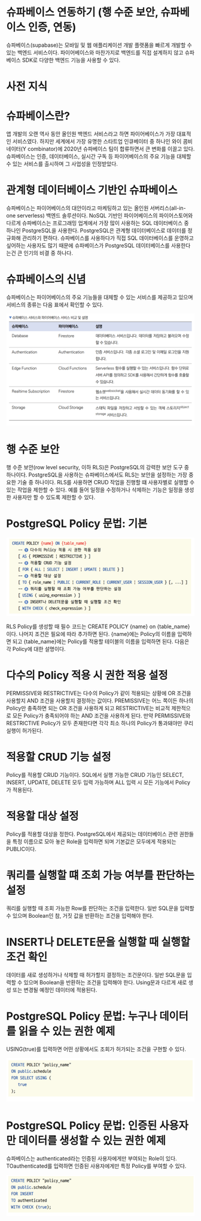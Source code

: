 # **슈파베이스 연동하기 (행 수준 보안, 슈파베이스 인증, 연동)**  
슈파베이스(supabase)는 모바일 및 웹 애플리케이션 개발 플랫폼을 빠르게 개발할 수 있는 백엔드 서비스이다. 파이어베이스와 
마찬가지로 백엔드를 직접 설계하지 않고 슈파베이스 SDK로 다양한 백엔드 기능을 사용할 수 있다.  
  
# **사전 지식**  
# **슈파베이스란?**  
앱 개발의 오랜 역사 동안 올인원 백엔드 서비스라고 하면 파이어베이스가 가장 대표적인 서비스였다. 하지만 세계에서 가장 
유명한 스타트업 인큐베이터 중 하나인 와이 콤비네이터(Y combinator)에 2020년 슈파베이스 팀이 합류하면서 큰 변화를 
이끌고 있다. 슈파베이스는 인증, 데이터베이스, 실시간 구독 등 파이어베이스의 주요 기능을 대체할 수 있는 서비스를 출시하며 
그 사업성을 인정받았다.  
  
# **관계형 데이터베이스 기반인 슈파베이스**  
슈파베이스는 파이어베이스의 대안이라고 마케팅하고 있는 올인원 서버리스(all-in-one serverless) 백엔드 솔루션이다. 
NoSQL 기반인 파이어베이스의 파이어스토어와 다르게 슈파베이스는 프로그래밍 업계에서 가장 많이 사용하는 SQL 데이터베이스 
중 하나인 PostgreSQL을 사용한다. PostgreSQL은 관계형 데이터베이스로 데이터를 정규화해 관리하기 편하다. 슈파베이스를 
사용하다가 직접 SQL 데이터베이스를 운영하고 싶어하는 사용자도 많기 때문에 슈파베이스가 PostgreSQL 데이터베이스를 
사용한다는건 큰 인기의 비결 중 하나다.  
  
# **슈파베이스의 신념**  
슈파베이스는 파이어베이스의 주요 기능들을 대체할 수 있는 서비스를 제공하고 있으며 서비스의 종류는 다음 표에서 확인할 
수 있다.  
  
![img.png](image/img.png)  
  
# **행 수준 보안**  
행 수준 보안(row level security, 이하 RLS)은 PostgreSQL의 강력한 보안 도구 중 하나이다. PostgreSQL을 사용하는 
슈파베이스에서도 RLS는 보안을 설정하는 가장 중요한 기술 중 하나이다. RLS를 사용하면 CRUD 작업을 진행할 떄 사용자별로 
실행할 수 있는 작업을 제한할 수 있다. 예를 들어 일정을 수정하거나 삭제하는 기능은 일정을 생성한 사용자만 할 수 있도록 
제한할 수 있다.  
  
# **PostgreSQL Policy 문법: 기본**  
![img.png](image/img2.png)  
  
RLS Policy를 생성할 때 필수 코드는 CREATE POLICY {name} on {table_name}이다. 나머지 조건은 필요에 따라 추가하면 된다. 
{name}에는 Policy의 이름을 입력하면 되고 {table_name}에는 Policy를 적용할 테이블의 이름을 입력하면 된다. 다음은 각 
Policy에 대한 설명이다.  
  
# **다수의 Policy 적용 시 권한 적용 설정**  
PERMISSIVE와 RESTRICTIVE는 다수의 Policy가 같이 적용되는 상황에 OR 조건을 사용할지 AND 조건을 사용할지 결정하는 
값이다. PREMISSIVE는 어느 쪽이든 하나의 Policy만 충족하면 되는 OR 조건을 사용하게 되고 RESTRICTIVE는 비교적 제한적으로 
모든 Policy가 충족되어야 하는 AND 조건을 사용하게 된다. 만약 PERMISSIVE와 RESTRICTIVE Policy가 모두 존재한다면 
각각 최소 하나의 Policy가 통과돼야만 쿠리 실행이 허가된다.  
  
# **적용할 CRUD 기능 설정**  
Policy를 적용할 CRUD 기능이다. SQL에서 실행 가능한 CRUD 기능인 SELECT, INSERT, UPDATE, DELETE 모두 입력 가능하며
ALL 입력 시 모든 기능에서 Policy가 적용된다.  
  
# **적용할 대상 설정**  
Policy를 적용할 대상을 정한다. PostgreSQL에서 제공되는 데이터베이스 관련 권한들을 특정 이름으로 모아 놓은 Role을 
입력하면 되며 기본값은 모두에게 적용되는 PUBLIC이다.  
  
# **쿼리를 실행할 떄 조회 가능 여부를 판단하는 설정**  
쿼리를 실행할 때 조회 가능한 Row를 판단하는 조건을 입력한다. 일반 SQL문을 입력할 수 있으며 Boolean인 참, 거짓 값을 
반환하는 조건을 입력해야 한다.  
  
# **INSERT나 DELETE문을 실행할 때 실행할 조건 확인**  
데이터를 새로 생성하거나 삭제할 때 허가할지 결정하는 조건문이다. 일반 SQL문을 입력할 수 있으며 Boolean을 반환하는 조건을 
입력해야 한다. Using문과 다르게 새로 생성 또는 변경될 예정인 데이터에 적용된다.  
  
# **PostgreSQL Policy 문법: 누구나 데이터를 읽을 수 있는 권한 예제**  
USING(true)를 입력하면 어떤 상황에서도 조회가 허가되는 조건을 구현할 수 있다.  
  
![img.png](image/img3.png)  
  
# **PostgreSQL Policy 문법: 인증된 사용자만 데이터를 생성할 수 있는 권한 예제**  
슈파베이스는 authenticated라는 인증된 사용자에게만 부여되는 Role이 있다. TOauthenticated를 입력하면 인증된 사용자에게만 
특정 Policy를 부여할 수 있다.  
  
![img.png](image/img4.png)  
  
